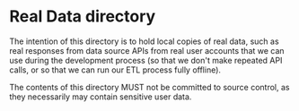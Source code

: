 # Real Data directory

The intention of this directory is to hold local copies of real data, such as real responses from
data source APIs from real user accounts that we can use during the development process (so that we
don't make repeated API calls, or so that we can run our ETL process fully offline).

The contents of this directory MUST not be committed to source control, as they necessarily may
contain sensitive user data. 